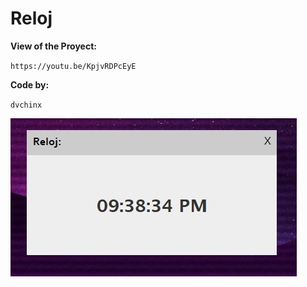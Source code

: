 # Reloj
**View of the Proyect:**

`https://youtu.be/KpjvRDPcEyE`

**Code by:** 

`dvchinx`

![ScreenShot](https://github.com/dvchinx/Reloj/blob/master/img.jpg)
